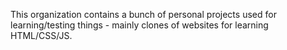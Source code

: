 This organization contains a bunch of personal projects used for learning/testing things - mainly clones of websites for learning HTML/CSS/JS.
